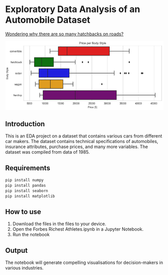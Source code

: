 # Exploratory Data Analysis of an Automobile Dataset

[Wondering why there are so many hatchbacks on roads?](https://github.com/fortune-ncube/automobile_eda/blob/main/EDA%20Pictures/Price_Body%20Style.png)

![Wondering why there are so many hatchbacks?](https://github.com/fortune-ncube/automobile_eda/blob/main/EDA%20Pictures/Price_Body%20Style.png)

## Introduction
This is an EDA project on a dataset that contains various cars from different car makers. 
The dataset contains technical specifications of automobiles, insurance attributes, purchase prices, and many more variables. The dataset was compiled from data of 1985.

## Requirements
```bash
pip install numpy
pip install pandas
pip install seaborn
pip install matplotlib
```

## How to use

1. Download the files in the files to your device.
2. Open the Forbes Richest Athletes.ipynb in a Jupyter Notebook.
3. Run the notebook

## Output

The notebook will generate compelling visualisations for decision-makers in various industries.
